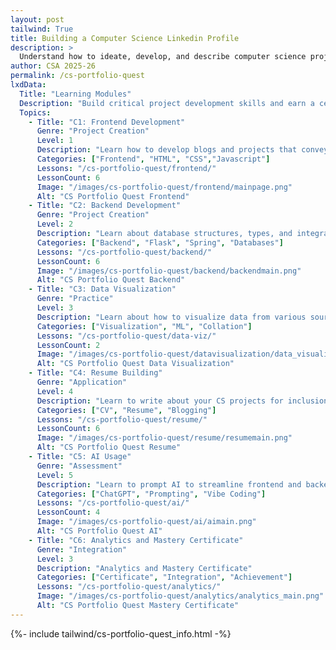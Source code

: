 ```yaml
---
layout: post 
tailwind: True
title: Building a Computer Science Linkedin Profile
description: >
  Understand how to ideate, develop, and describe computer science projects for future career success!
author: CSA 2025-26
permalink: /cs-portfolio-quest
lxdData:
  Title: "Learning Modules"
  Description: "Build critical project development skills and earn a certificate upon completion!"
  Topics:
    - Title: "C1: Frontend Development"
      Genre: "Project Creation"
      Level: 1
      Description: "Learn how to develop blogs and projects that convey information effectively and are visually appealing"
      Categories: ["Frontend", "HTML", "CSS","Javascript"]
      Lessons: "/cs-portfolio-quest/frontend/"
      LessonCount: 6
      Image: "/images/cs-portfolio-quest/frontend/mainpage.png"
      Alt: "CS Portfolio Quest Frontend"
    - Title: "C2: Backend Development"
      Genre: "Project Creation"
      Level: 2
      Description: "Learn about database structures, types, and integration with frontend for real-world full-stack development"
      Categories: ["Backend", "Flask", "Spring", "Databases"]
      Lessons: "/cs-portfolio-quest/backend/"
      LessonCount: 6
      Image: "/images/cs-portfolio-quest/backend/backendmain.png"
      Alt: "CS Portfolio Quest Backend"
    - Title: "C3: Data Visualization"
      Genre: "Practice"
      Level: 3
      Description: "Learn about how to visualize data from various sources for effective representation and application, such as machine learning"
      Categories: ["Visualization", "ML", "Collation"]
      Lessons: "/cs-portfolio-quest/data-viz/"
      LessonCount: 2
      Image: "/images/cs-portfolio-quest/datavisualization/data_visualization_main.png"
      Alt: "CS Portfolio Quest Data Visualization"
    - Title: "C4: Resume Building"
      Genre: "Application"
      Level: 4
      Description: "Learn to write about your CS projects for inclusion on your resume, both in technical and non-technical terms"
      Categories: ["CV", "Resume", "Blogging"]
      Lessons: "/cs-portfolio-quest/resume/"
      LessonCount: 6
      Image: "/images/cs-portfolio-quest/resume/resumemain.png"
      Alt: "CS Portfolio Quest Resume"
    - Title: "C5: AI Usage"
      Genre: "Assessment"
      Level: 5
      Description: "Learn to prompt AI to streamline frontend and backend development, data visualization, and resume building"
      Categories: ["ChatGPT", "Prompting", "Vibe Coding"]
      Lessons: "/cs-portfolio-quest/ai/"
      LessonCount: 4
      Image: "/images/cs-portfolio-quest/ai/aimain.png"
      Alt: "CS Portfolio Quest AI"
    - Title: "C6: Analytics and Mastery Certificate"
      Genre: "Integration"
      Level: 3
      Description: "Analytics and Mastery Certificate"
      Categories: ["Certificate", "Integration", "Achievement"]
      Lessons: "/cs-portfolio-quest/analytics/"
      Image: "/images/cs-portfolio-quest/analytics/analytics_main.png"
      Alt: "CS Portfolio Quest Mastery Certificate"
---
```

{%- include tailwind/cs-portfolio-quest_info.html -%}
